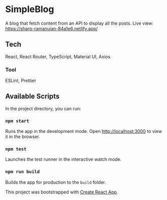 # SimpleBlog

A blog that fetch content from an API to display all the posts.
Live view: https://sharp-ramanujan-84a1e6.netlify.app/

## Tech

React, React Router, TypeScript, Material UI, Axios

### Tool

ESLint, Prettier

## Available Scripts

In the project directory, you can run:

### `npm start`

Runs the app in the development mode.
Open [http://localhost:3000](http://localhost:3000) to view it in the browser.

### `npm test`

Launches the test runner in the interactive watch mode.

### `npm run build`

Builds the app for production to the `build` folder.

This project was bootstrapped with [Create React App](https://github.com/facebook/create-react-app).
